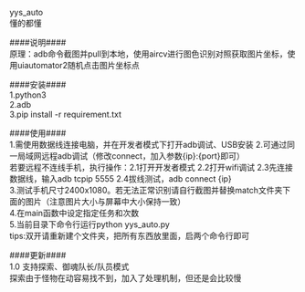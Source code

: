 ﻿yys_auto  
懂的都懂

####说明####  
原理：adb命令截图并pull到本地，使用aircv进行图色识别对照获取图片坐标，使用uiautomator2随机点击图片坐标点  
  
####安装####  
1.python3  
2.adb  
3.pip install -r requirement.txt  
  
####使用####  
1.需使用数据线连接电脑，并在开发者模式下打开adb调试、USB安装
2.可通过同一局域网远程adb调试（修改connect，加入参数{ip}:{port}即可）  
若要远程不连线手机，执行操作：2.1打开开发者模式 2.2打开wifi调试 2.3先连接数据线，输入adb tcpip 5555 2.4拔线测试，adb connect {ip}  
3.测试手机尺寸2400x1080。若无法正常识别请自行截图并替换match文件夹下面的图片（注意图片大小与屏幕中大小保持一致）  
4.在main函数中设定指定任务和次数  
5.当前目录下命令行运行python yys_auto.py  
tips:双开请重新建个文件夹，把所有东西放里面，启两个命令行即可  
  
####更新####  
1.0 支持探索、御魂队长/队员模式  
探索由于怪物在动容易找不到，加入了处理机制，但还是会比较慢  